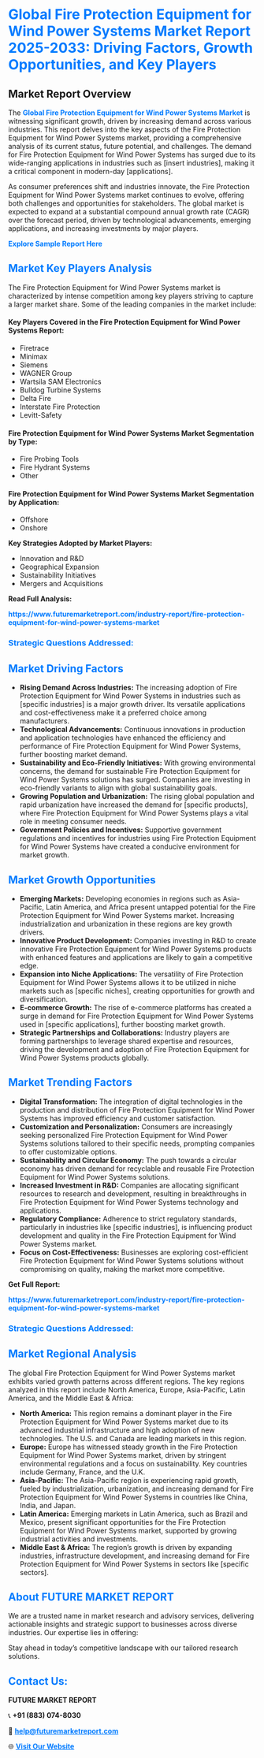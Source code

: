 <h1 style="color: #007BFF;">Global Fire Protection Equipment for Wind Power Systems Market Report 2025-2033: Driving Factors, Growth Opportunities, and Key Players</h1>

<section id="overview">
<h2>Market Report Overview</h2>
<p>The <a href="https://www.futuremarketreport.com/industry-report/fire-protection-equipment-for-wind-power-systems-market" style="color: #007BFF; text-decoration: none;"><strong>Global Fire Protection Equipment for Wind Power Systems Market</strong></a> is witnessing significant growth, driven by increasing demand across various industries. This report delves into the key aspects of the Fire Protection Equipment for Wind Power Systems market, providing a comprehensive analysis of its current status, future potential, and challenges. The demand for Fire Protection Equipment for Wind Power Systems has surged due to its wide-ranging applications in industries such as [insert industries], making it a critical component in modern-day [applications].</p>
<p>As consumer preferences shift and industries innovate, the Fire Protection Equipment for Wind Power Systems market continues to evolve, offering both challenges and opportunities for stakeholders. The global market is expected to expand at a substantial compound annual growth rate (CAGR) over the forecast period, driven by technological advancements, emerging applications, and increasing investments by major players.</p>
</section>

<section id="overview">
<p><a href="https://www.futuremarketreport.com/request-sample/reportId=51454" style="color: #007BFF; text-decoration: none;"><strong>Explore Sample Report Here</strong></a></p>
</section>

<section id="key-players">
<h2 style="color: #007BFF;">Market Key Players Analysis</h2>
<p>The Fire Protection Equipment for Wind Power Systems market is characterized by intense competition among key players striving to capture a larger market share. Some of the leading companies in the market include:</p>
<h4>Key Players Covered in the Fire Protection Equipment for Wind Power Systems Report:</h4>
<ul><li>Firetrace</li><li>Minimax</li><li>Siemens</li><li>WAGNER Group</li><li>Wartsila SAM Electronics</li><li>Bulldog Turbine Systems</li><li>Delta Fire</li><li>Interstate Fire Protection</li><li>Levitt-Safety</li></ul>
<h4>Fire Protection Equipment for Wind Power Systems Market Segmentation by Type:</h4>
<ul><li>Fire Probing Tools</li><li>Fire Hydrant Systems</li><li>Other</li></ul>

<h4>Fire Protection Equipment for Wind Power Systems Market Segmentation by Application:</h4>
<ul><li>Offshore</li><li>Onshore</li></ul>
<p><strong>Key Strategies Adopted by Market Players:</strong></p>
<ul>
<li>Innovation and R&D</li>
<li>Geographical Expansion</li>
<li>Sustainability Initiatives</li>
<li>Mergers and Acquisitions</li>
</ul>
</section>

<section>
<p><strong>Read Full Analysis: </strong></p><a href="https://www.futuremarketreport.com/industry-report/fire-protection-equipment-for-wind-power-systems-market" style="color: #007BFF; text-decoration: none;"><strong>https://www.futuremarketreport.com/industry-report/fire-protection-equipment-for-wind-power-systems-market</strong></a>
<h3 style="color: #007BFF;">Strategic Questions Addressed:</h3>
</section>

<section id="driving-factors">
<h2 style="color: #007BFF;">Market Driving Factors</h2>
<ul>
<li><strong>Rising Demand Across Industries:</strong> The increasing adoption of Fire Protection Equipment for Wind Power Systems in industries such as [specific industries] is a major growth driver. Its versatile applications and cost-effectiveness make it a preferred choice among manufacturers.</li>
<li><strong>Technological Advancements:</strong> Continuous innovations in production and application technologies have enhanced the efficiency and performance of Fire Protection Equipment for Wind Power Systems, further boosting market demand.</li>
<li><strong>Sustainability and Eco-Friendly Initiatives:</strong> With growing environmental concerns, the demand for sustainable Fire Protection Equipment for Wind Power Systems solutions has surged. Companies are investing in eco-friendly variants to align with global sustainability goals.</li>
<li><strong>Growing Population and Urbanization:</strong> The rising global population and rapid urbanization have increased the demand for [specific products], where Fire Protection Equipment for Wind Power Systems plays a vital role in meeting consumer needs.</li>
<li><strong>Government Policies and Incentives:</strong> Supportive government regulations and incentives for industries using Fire Protection Equipment for Wind Power Systems have created a conducive environment for market growth.</li>
</ul>
</section>

<section id="growth-opportunities">
<h2 style="color: #007BFF;">Market Growth Opportunities</h2>
<ul>
<li><strong>Emerging Markets:</strong> Developing economies in regions such as Asia-Pacific, Latin America, and Africa present untapped potential for the Fire Protection Equipment for Wind Power Systems market. Increasing industrialization and urbanization in these regions are key growth drivers.</li>
<li><strong>Innovative Product Development:</strong> Companies investing in R&D to create innovative Fire Protection Equipment for Wind Power Systems products with enhanced features and applications are likely to gain a competitive edge.</li>
<li><strong>Expansion into Niche Applications:</strong> The versatility of Fire Protection Equipment for Wind Power Systems allows it to be utilized in niche markets such as [specific niches], creating opportunities for growth and diversification.</li>
<li><strong>E-commerce Growth:</strong> The rise of e-commerce platforms has created a surge in demand for Fire Protection Equipment for Wind Power Systems used in [specific applications], further boosting market growth.</li>
<li><strong>Strategic Partnerships and Collaborations:</strong> Industry players are forming partnerships to leverage shared expertise and resources, driving the development and adoption of Fire Protection Equipment for Wind Power Systems products globally.</li>
</ul>
</section>

<section id="trending-factors">
<h2 style="color: #007BFF;">Market Trending Factors</h2>
<ul>
<li><strong>Digital Transformation:</strong> The integration of digital technologies in the production and distribution of Fire Protection Equipment for Wind Power Systems has improved efficiency and customer satisfaction.</li>
<li><strong>Customization and Personalization:</strong> Consumers are increasingly seeking personalized Fire Protection Equipment for Wind Power Systems solutions tailored to their specific needs, prompting companies to offer customizable options.</li>
<li><strong>Sustainability and Circular Economy:</strong> The push towards a circular economy has driven demand for recyclable and reusable Fire Protection Equipment for Wind Power Systems solutions.</li>
<li><strong>Increased Investment in R&D:</strong> Companies are allocating significant resources to research and development, resulting in breakthroughs in Fire Protection Equipment for Wind Power Systems technology and applications.</li>
<li><strong>Regulatory Compliance:</strong> Adherence to strict regulatory standards, particularly in industries like [specific industries], is influencing product development and quality in the Fire Protection Equipment for Wind Power Systems market.</li>
<li><strong>Focus on Cost-Effectiveness:</strong> Businesses are exploring cost-efficient Fire Protection Equipment for Wind Power Systems solutions without compromising on quality, making the market more competitive.</li>
</ul>
</section>

<section>
<p><strong>Get Full Report: </strong></p><a href="https://www.futuremarketreport.com/industry-report/fire-protection-equipment-for-wind-power-systems-market" style="color: #007BFF; text-decoration: none;"><strong>https://www.futuremarketreport.com/industry-report/fire-protection-equipment-for-wind-power-systems-market</strong></a>
<h3 style="color: #007BFF;">Strategic Questions Addressed:</h3>
</section>


<section id="regional-analysis">
<h2 style="color: #007BFF;">Market Regional Analysis</h2>
<p>The global Fire Protection Equipment for Wind Power Systems market exhibits varied growth patterns across different regions. The key regions analyzed in this report include North America, Europe, Asia-Pacific, Latin America, and the Middle East & Africa:</p>
<ul>
<li><strong>North America:</strong> This region remains a dominant player in the Fire Protection Equipment for Wind Power Systems market due to its advanced industrial infrastructure and high adoption of new technologies. The U.S. and Canada are leading markets in this region.</li>
<li><strong>Europe:</strong> Europe has witnessed steady growth in the Fire Protection Equipment for Wind Power Systems market, driven by stringent environmental regulations and a focus on sustainability. Key countries include Germany, France, and the U.K.</li>
<li><strong>Asia-Pacific:</strong> The Asia-Pacific region is experiencing rapid growth, fueled by industrialization, urbanization, and increasing demand for Fire Protection Equipment for Wind Power Systems in countries like China, India, and Japan.</li>
<li><strong>Latin America:</strong> Emerging markets in Latin America, such as Brazil and Mexico, present significant opportunities for the Fire Protection Equipment for Wind Power Systems market, supported by growing industrial activities and investments.</li>
<li><strong>Middle East & Africa:</strong> The region’s growth is driven by expanding industries, infrastructure development, and increasing demand for Fire Protection Equipment for Wind Power Systems in sectors like [specific sectors].</li>
</ul>
</section>

<footer>
<h2 style="color: #007BFF;">About FUTURE MARKET REPORT</h2>
<p>We are a trusted name in market research and advisory services, delivering actionable insights and strategic support to businesses across diverse industries. Our expertise lies in offering:</p>

<p>Stay ahead in today’s competitive landscape with our tailored research solutions.</p>

<h2 style="color: #007BFF;">Contact Us:</h2>
<p><strong>FUTURE MARKET REPORT</strong></p>
<p>📞 <strong>+91 (883) 074-8030</strong></p>
<p>📧 <strong><a href="mailto:help@futuremarketreport.com" style="color: #007BFF;">help@futuremarketreport.com</a></strong></p>
<p>🌐 <strong><a href="https://www.futuremarketreport.com/" style="color: #007BFF;">Visit Our Website</a></strong></p>
</footer>